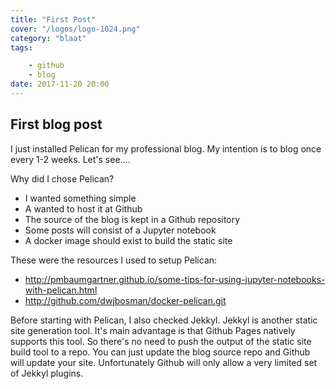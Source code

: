 ```yaml
---
title: "First Post"
cover: "/logos/logo-1024.png"
category: "blaat"
tags:

    - github
    - blog
date: 2017-11-20 20:00
---
```


## First blog post

I just installed Pelican for my professional blog. My intention is to blog once every 1-2 weeks. Let's see....

Why did I chose Pelican?

* I wanted something simple 
* A wanted to host it at Github
* The source of the blog is kept in a Github repository
* Some posts will consist of a Jupyter notebook
* A docker image should exist to build the static site

These were the resources I used to setup Pelican:

* http://pmbaumgartner.github.io/some-tips-for-using-jupyter-notebooks-with-pelican.html
* http://github.com/dwjbosman/docker-pelican.git

Before starting with Pelican, I also checked Jekkyl. Jekkyl is another static site generation tool. It's main advantage is that Github Pages natively supports this tool. So there's no need to push the output of the static site build tool to a repo. You can just update the blog source repo and Github will update your site. Unfortunately Github will only allow a very limited set of Jekkyl plugins.


